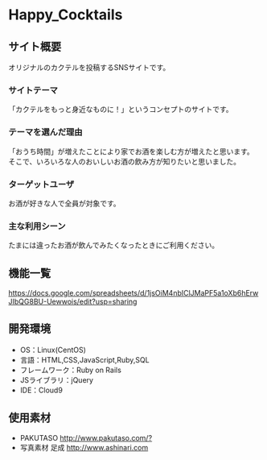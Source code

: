 # Happy_Cocktails

## サイト概要
 オリジナルのカクテルを投稿するSNSサイトです。

### サイトテーマ
「カクテルをもっと身近なものに！」というコンセプトのサイトです。

### テーマを選んだ理由
 「おうち時間」が増えたことにより家でお酒を楽しむ方が増えたと思います。
  そこで、いろいろな人のおいしいお酒の飲み方が知りたいと思いました。

### ターゲットユーザ
 お酒が好きな人で全員が対象です。

### 主な利用シーン
 たまには違ったお酒が飲んでみたくなったときにご利用ください。


## 機能一覧
<https://docs.google.com/spreadsheets/d/1jsOiM4nbIClJMaPF5a1oXb6hErwJIbQG8BU-Uewwois/edit?usp=sharing>

## 開発環境
- OS：Linux(CentOS)
- 言語：HTML,CSS,JavaScript,Ruby,SQL
- フレームワーク：Ruby on Rails
- JSライブラリ：jQuery
- IDE：Cloud9

## 使用素材
- PAKUTASO <http://www.pakutaso.com/?>
- 写真素材 足成 <http://www.ashinari.com>